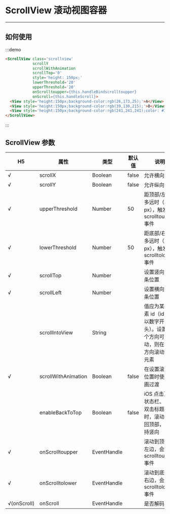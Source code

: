 # ScrollView 滚动视图容器

---

## 如何使用

:::demo
```html
<ScrollView class='scrollview'
            scrollY
            scrollWithAnimation
            scrollTop='0'
            style='height: 150px;'
            lowerThreshold='20'
            upperThreshold='20'
            onScrolltoupper={this.handleBindscrolltoupper}
            onScroll={this.handleScroll}>
  <View style='height:150px;background-color:rgb(26,173,25);'>A</View>
  <View style='height:150px;background-color:rgb(39,130,215);'>B</View>
  <View style='height:150px;background-color:rgb(241,241,241);color: #333;'>C</View>
</ScrollView>
```

:::

## ScrollView 参数

|     H5      | 属性                | 类型        | 默认值 | 说明                                                                                 |
| ----------- | ------------------- | ----------- | ------ | ------------------------------------------------------------------------------------ |
| √           | scrollX             | Boolean     | false  | 允许横向滚动                                                                         |
| √           | scrollY             | Boolean     | false  | 允许纵向滚动                                                                         |
| √           | upperThreshold      | Number      | 50     | 距顶部/左边多远时（单位 px），触发 scrolltoupper 事件                                |
| √           | lowerThreshold      | Number      | 50     | 距底部/右边多远时（单位 px），触发 scrolltolower 事件                                |
| √           | scrollTop           | Number      |        | 设置竖向滚动条位置                                                                   |
| √           | scrollLeft          | Number      |        | 设置横向滚动条位置                                                                   |
|             | scrollIntoView      | String      |        | 值应为某子元素 id（id 不能以数字开头）。设置哪个方向可滚动，则在哪个方向滚动到该元素 |
| √           | scrollWithAnimation | Boolean     | false  | 在设置滚动条位置时使用动画过渡                                                       |
|             | enableBackToTop     | Boolean     | false  | iOS 点击顶部状态栏、安卓双击标题栏时，滚动条返回顶部，只支持竖向                     |
| √           | onScrolltoupper     | EventHandle |        | 滚动到顶部/左边，会触发 scrolltoupper 事件                                           |
| √           | onScrolltolower     | EventHandle |        | 滚动到底部/右边，会触发 scrolltolower 事件                                           |
| √(onScroll) | onScroll            | EventHandle |        | 是否解码                                                                             |
